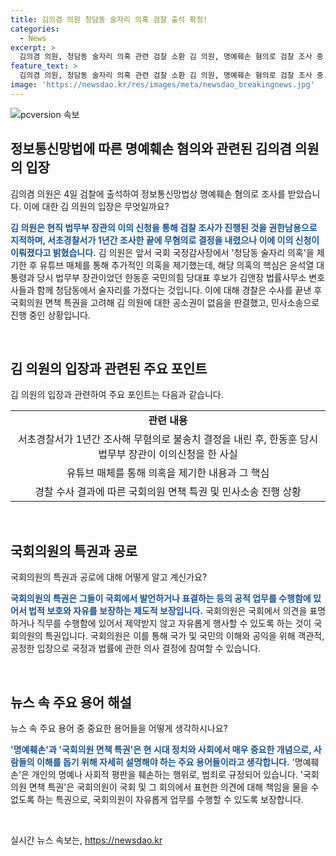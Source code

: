 ```yaml
---
title: 김의겸 의원 청담동 술자리 의혹 검찰 출석 확정!
categories:
  - News
excerpt: >
  김의겸 의원, 청담동 술자리 의혹 관련 검찰 소환 김 의원, 명예훼손 혐의로 검찰 조사 중. 2022년 국회에서 의혹 제기 후, 윤석열 대통령과 한동훈 국민의힘 후보와의 술자리 의혹 확대됨. A씨의 녹음 등 근거 제시했으나 A씨는 거짓말이라고 해명. 한 후보가 명예훼손 혐의로 형사 고소 및 손해배상 청구, 국회의원 면책 특권 등을 고려한 결과 김 의원 공소권 없음으로 불송치 후, 더탐사 관계자들은 검찰에 넘겼다.
feature_text: >
  김의겸 의원, 청담동 술자리 의혹 관련 검찰 소환 김 의원, 명예훼손 혐의로 검찰 조사 중. 2022년 국회에서 의혹 제기 후, 윤석열 대통령과 한동훈 국민의힘 후보와의 술자리 의혹 확대됨. A씨의 녹음 등 근거 제시했으나 A씨는 거짓말이라고 해명. 한 후보가 명예훼손 혐의로 형사 고소 및 손해배상 청구, 국회의원 면책 특권 등을 고려한 결과 김 의원 공소권 없음으로 불송치 후, 더탐사 관계자들은 검찰에 넘겼다.
image: 'https://newsdao.kr/res/images/meta/newsdao_breakingnews.jpg'
---
```


<p><img src="https://newsdao.kr/res/images/meta/newsdao_breakingnews.jpg" alt="pcversion 속보" /></p>

<h2 data-ke-size="size26">정보통신망법에 따른 명예훼손 혐의와 관련된 김의겸 의원의 입장</h2>

<p data-ke-size="size16">김의겸 의원은 4일 검찰에 출석하여 정보통신망법상 명예훼손 혐의로 조사를 받았습니다. 이에 대한 김 의원의 입장은 무엇일까요?</p>

<p><b><span style="color: #1a5490;">김 의원은 현직 법무부 장관의 이의 신청을 통해 검찰 조사가 진행된 것을 권한남용으로 지적하며, 서초경찰서가 1년간 조사한 끝에 무혐의로 결정을 내렸으나 이에 이의 신청이 이뤄졌다고 밝혔습니다.</span></b> 김 의원은 앞서 국회 국정감사장에서 '청담동 술자리 의혹'을 제기한 후 유튜브 매체를 통해 추가적인 의혹을 제기했는데, 해당 의혹의 핵심은 윤석열 대통령과 당시 법무부 장관이었던 한동훈 국민의힘 당대표 후보가 김앤장 법률사무소 변호사들과 함께 청담동에서 술자리를 가졌다는 것입니다. 이에 대해 경찰은 수사를 끝낸 후 국회의원 면책 특권을 고려해 김 의원에 대한 공소권이 없음을 판결했고, 민사소송으로 진행 중인 상황입니다. </p>

<p data-ke-size="size16">&nbsp;</p>

<h2 data-ke-size="size26">김 의원의 입장과 관련된 주요 포인트</h2>

<p data-ke-size="size16">김 의원의 입장과 관련하여 주요 포인트는 다음과 같습니다.</p>

<table>
    <tr>
        <td style="text-align: center; height: 17px;"><b>관련 내용</b></td>
    </tr>
    <tr>
        <td style="text-align: center; height: 17px;">서초경찰서가 1년간 조사해 무혐의로 불송치 결정을 내린 후, 한동훈 당시 법무부 장관이 이의신청을 한 사실</td>
    </tr>
    <tr>
        <td style="text-align: center; height: 17px;">유튜브 매체를 통해 의혹을 제기한 내용과 그 핵심</td>
    </tr>
    <tr>
        <td style="text-align: center; height: 17px;">경찰 수사 결과에 따른 국회의원 면책 특권 및 민사소송 진행 상황</td>
    </tr>
</table>

<p data-ke-size="size16">&nbsp;</p>

<h2 data-ke-size="size26">국회의원의 특권과 공로</h2>

<p data-ke-size="size16">국회의원의 특권과 공로에 대해 어떻게 알고 계신가요?</p>

<p><b><span style="color: #1a5490;">국회의원의 특권은 그들이 국회에서 발언하거나 표결하는 등의 공적 업무를 수행함에 있어서 법적 보호와 자유를 보장하는 제도적 보장입니다.</span></b> 국회의원은 국회에서 의견을 표명하거나 직무를 수행함에 있어서 제약받지 않고 자유롭게 행사할 수 있도록 하는 것이 국회의원의 특권입니다. 국회의원은 이를 통해 국가 및 국민의 이해와 공익을 위해 객관적, 공정한 입장으로 국정과 법률에 관한 의사 결정에 참여할 수 있습니다. </p>

<p data-ke-size="size16">&nbsp;</p>

<h2 data-ke-size="size26">뉴스 속 주요 용어 해설</h2>

<p data-ke-size="size16">뉴스 속 주요 용어 중 중요한 용어들을 어떻게 생각하시나요?</p>

<p><b><span style="color: #1a5490;">'명예훼손'과 '국회의원 면책 특권'은 현 시대 정치와 사회에서 매우 중요한 개념으로, 사람들의 이해를 돕기 위해 자세히 설명해야 하는 주요 용어들이라고 생각합니다.</span></b> '명예훼손'은 개인의 명예나 사회적 평판을 훼손하는 행위로, 범죄로 규정되어 있습니다. '국회의원 면책 특권'은 국회의원이 국회 및 그 회의에서 표현한 의견에 대해 책임을 물을 수 없도록 하는 특권으로, 국회의원이 자유롭게 업무를 수행할 수 있도록 보장합니다.</p>

<p data-ke-size="size16">&nbsp;</p>
실시간 뉴스 속보는, <a href="https://newsdao.kr" rel="dofollow">https://newsdao.kr</a>


